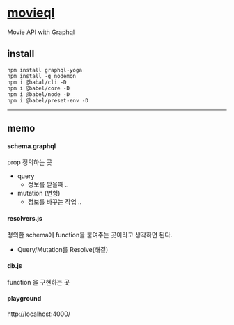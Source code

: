 # [movieql](https://nomadcoders.co/react-for-beginners/lobby)
Movie API with Graphql
## install
```
npm install graphql-yoga
npm install -g nodemon
npm i @babal/cli -D
npm i @babel/core -D
npm i @babel/node -D
npm i @babel/preset-env -D
```
-----
## memo
#### schema.graphql
prop 정의하는 곳
+ query
  - 정보를 받을때 ..
+ mutation (변형)
  - 정보를 바꾸는 작업 ..
#### resolvers.js
정의한 schema에 function을 붙여주는 곳이라고 생각하면 된다.
+ Query/Mutation를 Resolve(해결)
#### db.js
function 을 구현하는 곳
#### playground
http://localhost:4000/
